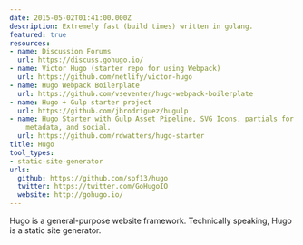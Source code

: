 ```yaml
---
date: 2015-05-02T01:41:00.000Z
description: Extremely fast (build times) written in golang.
featured: true
resources:
- name: Discussion Forums
  url: https://discuss.gohugo.io/
- name: Victor Hugo (starter repo for using Webpack)
  url: https://github.com/netlify/victor-hugo
- name: Hugo Webpack Boilerplate
  url: https://github.com/vseventer/hugo-webpack-boilerplate
- name: Hugo + Gulp starter project
  url: https://github.com/jbrodriguez/hugulp
- name: Hugo Starter with Gulp Asset Pipeline, SVG Icons, partials for global components,
    metadata, and social.
  url: https://github.com/rdwatters/hugo-starter
title: Hugo
tool_types:
- static-site-generator
urls:
  github: https://github.com/spf13/hugo
  twitter: https://twitter.com/GoHugoIO
  website: http://gohugo.io/
---
```


Hugo is a general-purpose website framework. Technically speaking, Hugo is a static site generator.
